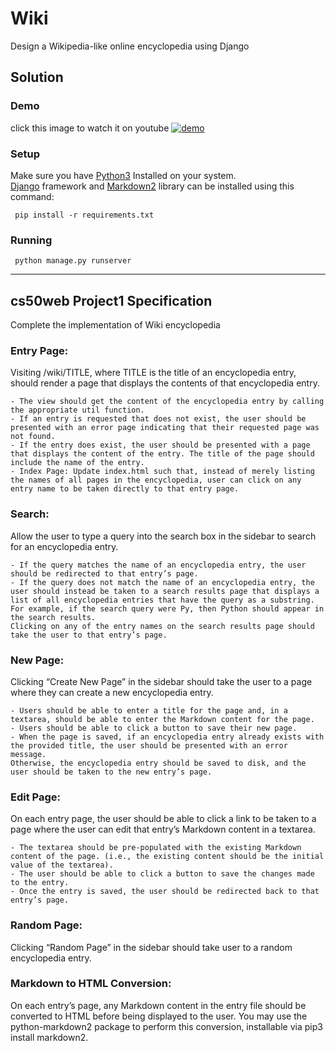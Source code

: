 # Wiki
Design a Wikipedia-like online encyclopedia using Django

## Solution
### Demo
click this image to watch it on youtube
[![demo](https://i.ytimg.com/vi/yIVxduT2lF0/maxresdefault.jpg)](https://www.youtube.com/watch?v=yIVxduT2lF0)

### Setup
Make sure you have [Python3](https://https://www.python.org/) Installed on your system. \
[Django](https://www.djangoproject.com) framework
and [Markdown2](https://pypi.org/project/markdown2/) library can be installed using this command: 

     pip install -r requirements.txt

### Running
     python manage.py runserver

___
## cs50web Project1 Specification
Complete the implementation of Wiki encyclopedia

### Entry Page: 
Visiting /wiki/TITLE, where TITLE is the title of an encyclopedia entry, should render a page that displays the contents of that encyclopedia entry.

	- The view should get the content of the encyclopedia entry by calling the appropriate util function.
	- If an entry is requested that does not exist, the user should be presented with an error page indicating that their requested page was not found.
	- If the entry does exist, the user should be presented with a page that displays the content of the entry. The title of the page should include the name of the entry.
	- Index Page: Update index.html such that, instead of merely listing the names of all pages in the encyclopedia, user can click on any entry name to be taken directly to that entry page.

### Search:
Allow the user to type a query into the search box in the sidebar to search for an encyclopedia entry.

    - If the query matches the name of an encyclopedia entry, the user should be redirected to that entry’s page.
    - If the query does not match the name of an encyclopedia entry, the user should instead be taken to a search results page that displays a list of all encyclopedia entries that have the query as a substring. For example, if the search query were Py, then Python should appear in the search results.
    Clicking on any of the entry names on the search results page should take the user to that entry’s page.

### New Page:
Clicking “Create New Page” in the sidebar should take the user to a page where they can create a new encyclopedia entry.

    - Users should be able to enter a title for the page and, in a textarea, should be able to enter the Markdown content for the page.
    - Users should be able to click a button to save their new page.
    - When the page is saved, if an encyclopedia entry already exists with the provided title, the user should be presented with an error message.
    Otherwise, the encyclopedia entry should be saved to disk, and the user should be taken to the new entry’s page.

### Edit Page:
On each entry page, the user should be able to click a link to be taken to a page where the user can edit that entry’s Markdown content in a textarea.
    
    - The textarea should be pre-populated with the existing Markdown content of the page. (i.e., the existing content should be the initial value of the textarea).
    - The user should be able to click a button to save the changes made to the entry.
    - Once the entry is saved, the user should be redirected back to that entry’s page.
    
### Random Page: 
Clicking “Random Page” in the sidebar should take user to a random encyclopedia entry.

### Markdown to HTML Conversion:
On each entry’s page, any Markdown content in the entry file should be converted to HTML before being displayed to the user. You may use the python-markdown2 package to perform this conversion, installable via pip3 install markdown2.